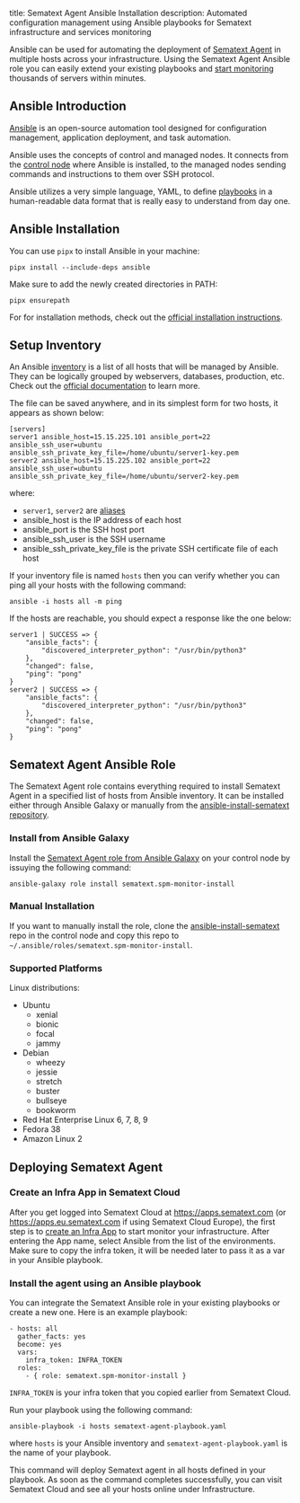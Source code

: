 title: Sematext Agent Ansible Installation
description: Automated configuration management using Ansible playbooks for Sematext infrastructure and services monitoring

Ansible can be used for automating the deployment of [Sematext Agent](https://sematext.com/docs/agents/sematext-agent/) in multiple hosts across your infrastructure. Using the Sematext Agent Ansible role you can easily extend your existing playbooks and [start monitoring](https://sematext.com/docs/monitoring/) thousands of servers within minutes.

## Ansible Introduction
[Ansible](https://docs.ansible.com) is an open-source automation tool designed for configuration management, application deployment, and task automation. 

Ansible uses the concepts of control and managed nodes. It connects from the [control node](https://docs.ansible.com/ansible/latest/network/getting_started/basic_concepts.html#control-node) where Ansible is installed, to the managed nodes sending commands and instructions to them over SSH protocol.

Ansible utilizes a very simple language, YAML, to define [playbooks](https://docs.ansible.com/ansible/latest/playbook_guide/index.html) in a human-readable data format that is really easy to understand from day one.

## Ansible Installation
You can use `pipx` to install Ansible in your machine:

```pipx install --include-deps ansible```

Make sure to add the newly created directories in PATH: 

```pipx ensurepath```

For for installation methods, check out the [official installation instructions](https://docs.ansible.com/ansible/latest/installation_guide/intro_installation.html#installing-ansible).

## Setup Inventory
An Ansible [inventory](https://docs.ansible.com/ansible/latest/inventory_guide/index.html) is a list of all hosts that will be managed by Ansible. They can be logically grouped by webservers, databases, production, etc. Check out the [official documentation](https://docs.ansible.com/ansible/latest/inventory_guide/intro_inventory.html#inventory-basics-formats-hosts-and-groups
) to learn more.

The file can be saved anywhere, and in its simplest form for two hosts, it appears as shown below:

```
[servers]
server1 ansible_host=15.15.225.101 ansible_port=22 ansible_ssh_user=ubuntu ansible_ssh_private_key_file=/home/ubuntu/server1-key.pem
server2 ansible_host=15.15.225.102 ansible_port=22 ansible_ssh_user=ubuntu ansible_ssh_private_key_file=/home/ubuntu/server2-key.pem
```

where:

- `server1`, `server2` are [aliases](https://docs.ansible.com/ansible/latest/inventory_guide/intro_inventory.html#inventory-aliases)
- ansible_host is the IP address of each host
- ansible_port is the SSH host port
- ansible_ssh_user is the SSH username
- ansible_ssh_private_key_file is the private SSH certificate file of each host

If your inventory file is named `hosts` then you can verify whether you can ping all your hosts with the following command:

```ansible -i hosts all -m ping```

If the hosts are reachable, you should expect a response like the one below:

```
server1 | SUCCESS => {
    "ansible_facts": {
        "discovered_interpreter_python": "/usr/bin/python3"
    },
    "changed": false,
    "ping": "pong"
}
server2 | SUCCESS => {
    "ansible_facts": {
        "discovered_interpreter_python": "/usr/bin/python3"
    },
    "changed": false,
    "ping": "pong"
}
```


## Sematext Agent Ansible Role
The Sematext Agent role contains everything required to install Sematext Agent in a specified list of hosts from Ansible inventory. It can be installed either through Ansible Galaxy or manually from the [ansible-install-sematext repository](https://github.com/sematext/ansible-install-sematext).


### Install from Ansible Galaxy
Install the [Sematext Agent role from Ansible Galaxy](https://galaxy.ansible.com/ui/standalone/roles/sematext/spm-monitor-install/) on your control node by issuying the following command:

```ansible-galaxy role install sematext.spm-monitor-install```


### Manual Installation
If you want to manually install the role, clone the [ansible-install-sematext](https://github.com/sematext/ansible-install-sematext) repo in the control node and copy this repo to `~/.ansible/roles/sematext.spm-monitor-install`.


### Supported Platforms
Linux distributions:

- Ubuntu
    - xenial
    - bionic
    - focal
    - jammy
- Debian
    - wheezy
    - jessie
    - stretch
    - buster
    - bullseye
    - bookworm
- Red Hat Enterprise Linux 6, 7, 8, 9
- Fedora 38
- Amazon Linux 2

## Deploying Sematext Agent

### Create an Infra App in Sematext Cloud
After you get logged into Sematext Cloud at https://apps.sematext.com (or https://apps.eu.sematext.com if using Sematext Cloud Europe), the first step is to [create an Infra App](https://sematext.com/docs/monitoring/infrastructure/#create-an-infra-app) to start monitor your infrastructure. After entering the App name, select Ansible from the list of the environments. Make sure to copy the infra token, it will be needed later to pass it as a var in your Ansible playbook.

### Install the agent using an Ansible playbook
You can integrate the Sematext Ansible role in your existing playbooks or create a new one. Here is an example playbook:

```
- hosts: all
  gather_facts: yes
  become: yes
  vars:
    infra_token: INFRA_TOKEN
  roles:
    - { role: sematext.spm-monitor-install }

```

`INFRA_TOKEN` is your infra token that you copied earlier from Sematext Cloud.

Run your playbook using the following command:

```ansible-playbook -i hosts sematext-agent-playbook.yaml```

where `hosts` is your Ansible inventory and `sematext-agent-playbook.yaml` is the name of your playbook.

This command will deploy Sematext agent in all hosts defined in your playbook. As soon as the command completes successfully, you can visit Sematext Cloud and see all your hosts online under Infrastructure.

